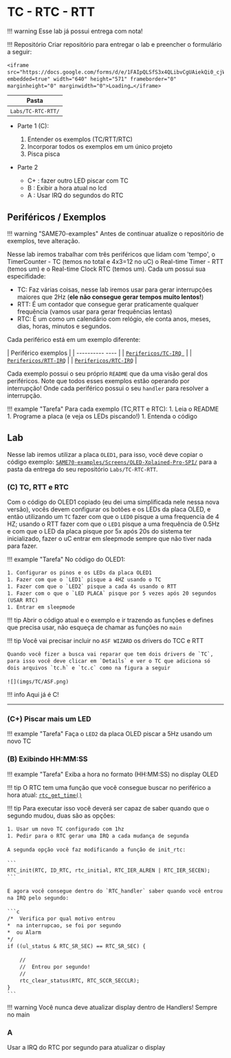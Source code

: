 # TC - RTC - RTT  

!!! warning
    Esse lab já possui entrega com nota!

!!! Repositório
    Criar repositório para entregar o lab e preencher o formulário a seguir:
    
    <iframe src="https://docs.google.com/forms/d/e/1FAIpQLSfS3x4QLibvCgUAiekQi0_cjWPZqwZ2j5xQwS_MG3QLSJzmUg/viewform?embedded=true" width="640" height="571" frameborder="0" marginheight="0" marginwidth="0">Loading…</iframe>

| Pasta              |
|--------------------|
| `Labs/TC-RTC-RTT/` |

- Parte 1 (C): 

    1. Entender os exemplos (TC/RTT/RTC)
    1. Incorporar todos os exemplos em um único projeto
    1. Pisca pisca 

- Parte 2 
    - C+ : fazer outro LED piscar com TC
    - B : Exibir a hora atual no lcd
    - A : Usar IRQ do segundos do RTC

## Periféricos / Exemplos

!!! warning "SAME70-examples"
    Antes de continuar atualize o repositório de exemplos, teve alteração.

Nesse lab iremos trabalhar com três periféricos que lidam com 'tempo', o TimerCounter - TC (temos no total e 4x3=12 no uC) o Real-time Timer - RTT (temos um) e o Real-time Clock RTC (temos um). Cada um possui sua especifidade:

- TC: Faz várias coisas, nesse lab iremos usar para gerar interrupções maiores que 2Hz (**ele não consegue gerar tempos muito lentos!**)
- RTT: É um contador que consegue gerar praticamente qualquer frequência (vamos usar para gerar frequências lentas)
- RTC: É um como um calendário com relógio, ele conta anos, meses, dias, horas, minutos e segundos.

Cada periférico está em um exemplo diferente:

| Periférico exemplos                                                                                   |
| ----------             ----                                                                           |
| [`Perifericos/TC-IRQ `](https://github.com/Insper/SAME70-examples/tree/master/Perifericos-uC/TC-IRQ)  |
| [`Perifericos/RTT-IRQ`](https://github.com/Insper/SAME70-examples/tree/master/Perifericos-uC/RTT-IRQ) |
| [`Perifericos/RTC-IRQ`](https://github.com/Insper/SAME70-examples/tree/master/Perifericos-uC/RTC-IRQ) |

Cada exemplo possui o seu próprio `README` que da uma visão geral dos periféricos. Note que todos esses exemplos estão operando por interrupção! Onde cada periférico possui o seu `handler` para resolver a interrupção.

!!! example "Tarefa"
    Para cada exemplo (TC,RTT e RTC):
    1. Leia o README
    1. Programe a placa (e veja os LEDs piscando!)
    1. Entenda o código

## Lab

Nesse lab iremos utilizar a placa `OLED1`, para isso, você deve copiar o código exemplo: [`SAME70-examples/Screens/OLED-Xplained-Pro-SPI/`](https://github.com/Insper/SAME70-examples/tree/master/Screens/OLED-Xplained-Pro-SPI) para a pasta da entrega do seu repositório `Labs/TC-RTC-RTT`.

### (C) TC, RTT e RTC 

Com o código do OLED1 copiado (eu dei uma simplificada nele nessa nova versão), vocês devem configurar os botões e os LEDs da placa OLED, e então utilizando um `TC` fazer com que o `LED0` pisque a uma frequencia de 4 HZ; usando o RTT fazer com que o `LED1` pisque a uma frequência de 0.5Hz e com que o LED da placa pisque por 5x após 20s do sistema ter inicializado, fazer o uC entrar em sleepmode sempre que não tiver nada para fazer.

!!! example "Tarefa"
    No código do OLED1:
    
    1. Configurar os pinos e os LEDs da placa OLED1
    1. Fazer com que o `LED1` pisque a 4HZ usando o TC
    1. Fazer com que o `LED2` pisque a cada 4s usando o RTT
    1. Fazer com o que o `LED PLACA` pisque por 5 vezes após 20 segundos (USAR RTC)
    1. Entrar em sleepmode

!!! tip
    Abrir o código atual e o exemplo e ir trazendo as funções e defines que precisa usar, não esqueça de chamar as funções no `main`

!!! tip
    Você vai precisar incluir no `ASF WIZARD` os drivers do TCC e RTT
    
    Quando você fizer a busca vai reparar que tem dois drivers de `TC`,
    para isso você deve clicar em `Details` e ver o TC que adiciona só
    dois arquivos `tc.h` e `tc.c` como na figura a seguir
    
    ![](imgs/TC/ASF.png)
    
!!! info
    Aqui já é C!
    
----------------------------

### (C+) Piscar mais um LED

!!! example "Tarefa"
    Faça o `LED2` da placa OLED piscar a 5Hz usando um novo TC

### (B) Exibindo HH:MM:SS

!!! example "Tarefa"
    Exiba a hora no formato (HH:MM:SS) no display OLED
    
!!! tip
    O RTC tem uma função que você consegue buscar no periférico a hora atual: [`rtc_get_time()`](http://asf.atmel.com/docs/latest/sam.drivers.rtc.example.samv71_xplained_ultra/html/group__sam__drivers__rtc__group.html#ga91b1a1ac85e5bb5effefe275b824fe6a)
    
!!! tip 
    Para executar isso você deverá ser capaz de saber quando que o segundo mudou, duas são as opções:
    
    1. Usar um novo TC configurado com 1hz
    1. Pedir para o RTC gerar uma IRQ a cada mudança de segunda
    
    A segunda opção você faz modificando a função de init_rtc:
    
    ```
    RTC_init(RTC, ID_RTC, rtc_initial, RTC_IER_ALREN | RTC_IER_SECEN);
    ```
    
    E agora você consegue dentro do `RTC_handler` saber quando você entrou
    na IRQ pelo segundo:
    
    ```c
    /*  Verifica por qual motivo entrou
	*  na interrupcao, se foi por segundo
	*  ou Alarm
	*/
	if ((ul_status & RTC_SR_SEC) == RTC_SR_SEC) {
        
        //    
        //  Entrou por segundo! 
        // 
		rtc_clear_status(RTC, RTC_SCCR_SECCLR);
	}
    ```
   
!!! warning
    Você nunca deve atualizar display dentro de Handlers! Sempre no main
    
### A
    
Usar a IRQ do RTC por segundo para atualizar o display
